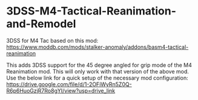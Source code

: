# 3DSS-M4-Tactical-Reanimation-and-Remodel
3DSS for M4 Tac based on this mod: https://www.moddb.com/mods/stalker-anomaly/addons/basm4-tactical-reanimation

This adds 3DSS support for the 45 degree angled for grip mode of the M4 Reanimation mod. This will only work with that version of the above mod. Use the below link for a quick setup of the necessary mod configuration:
https://drive.google.com/file/d/1-2OFiWyRn5Z0Q-R6p6HuoGzjR7Ro8gYI/view?usp=drive_link
